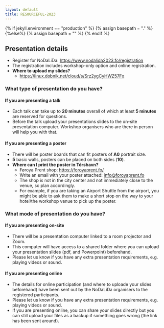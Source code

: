 ```yaml
---
layout: default
title: RESOURCEFUL-2023
---
```

{% if jekyll.environment  == "production" %}
        {% assign basepath = "." %}
        {%else%}
        {% assign basepath = "" %}
        {% endif %}


## Presentation details

- Register for NoDaLiDa: <https://www.nodalida2023.fo/registration>
- The registration includes workshop-only option and online registration.
- __Where to upload my slides?__
  - <https://linux.dobnik.net/cloud/s/Srz2ygCyHWZ57Fx>


### What type of presentation do you have?

#### If you are presenting a talk

  - Each talk can take up to **20 minutes** overall of which at least **5 minutes** are reserved for questions.
  - Before the talk upload your presentations slides to the on-site presentation computer. Workshop organisers who are there in person will help you with that.
  

#### If you are presenting a poster

  - There will be poster boards that can fit posters of **A0** portrait size.
  - __5__ basic walls, posters can be placed on both sides (__10__).
  - __Where can I print the poster in Tórshavn?__
    - Føroya Prent shop: <https://foroyaprent.fo/> 
    - Write an email with your poster attached: <info@foroyaprent.fo>  
    - The shop is not in the city center and not immediately close to the venue, so plan accordingly.
    - For example, if you are taking an Airport Shuttle from the airport, you might be able to ask them to make a short stop on the way to your hotel/the workshop venue to pick up the poster.


### What mode of presentation do you have?

#### If you are presenting on-site

  - There will be a presentation computer linked to a room projector and Zoom.
  - This computer will have access to a shared folder where you can upload your presentation slides (pdf, and Powerpoint) beforehand.
  - Please let us know if you have any extra presentation requirements, e.g. playing videos or sound. 

#### If you are presenting online

  - The details for online participation (and where to uploade your slides beforehand) have been sent out by the NoDaLiDa organisers to the registered participants.
  - Please let us know if you have any extra presentation requirements, e.g. playing videos or sound. 
  - If you are presenting online, you can share your slides directly but you can still upload your files as a backup if something goes wrong (the link has been sent around).



